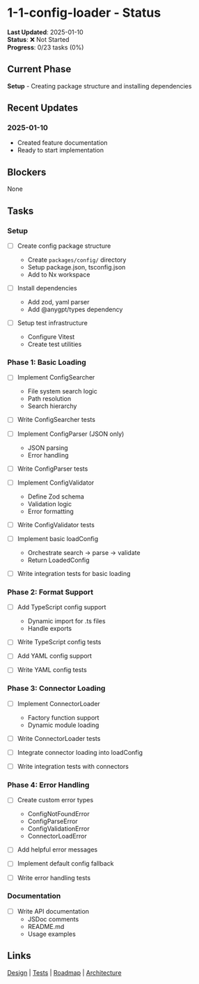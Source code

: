 # 1-1-config-loader - Status

**Last Updated**: 2025-01-10  
**Status**: ❌ Not Started  
**Progress**: 0/23 tasks (0%)

## Current Phase

**Setup** - Creating package structure and installing dependencies

## Recent Updates

### 2025-01-10
- Created feature documentation
- Ready to start implementation

## Blockers

None

## Tasks

### Setup

- [ ] Create config package structure
  - Create `packages/config/` directory
  - Setup package.json, tsconfig.json
  - Add to Nx workspace

- [ ] Install dependencies
  - Add zod, yaml parser
  - Add @anygpt/types dependency

- [ ] Setup test infrastructure
  - Configure Vitest
  - Create test utilities

### Phase 1: Basic Loading

- [ ] Implement ConfigSearcher
  - File system search logic
  - Path resolution
  - Search hierarchy

- [ ] Write ConfigSearcher tests

- [ ] Implement ConfigParser (JSON only)
  - JSON parsing
  - Error handling

- [ ] Write ConfigParser tests

- [ ] Implement ConfigValidator
  - Define Zod schema
  - Validation logic
  - Error formatting

- [ ] Write ConfigValidator tests

- [ ] Implement basic loadConfig
  - Orchestrate search → parse → validate
  - Return LoadedConfig

- [ ] Write integration tests for basic loading

### Phase 2: Format Support

- [ ] Add TypeScript config support
  - Dynamic import for .ts files
  - Handle exports

- [ ] Write TypeScript config tests

- [ ] Add YAML config support

- [ ] Write YAML config tests

### Phase 3: Connector Loading

- [ ] Implement ConnectorLoader
  - Factory function support
  - Dynamic module loading

- [ ] Write ConnectorLoader tests

- [ ] Integrate connector loading into loadConfig

- [ ] Write integration tests with connectors

### Phase 4: Error Handling

- [ ] Create custom error types
  - ConfigNotFoundError
  - ConfigParseError
  - ConfigValidationError
  - ConnectorLoadError

- [ ] Add helpful error messages

- [ ] Implement default config fallback

- [ ] Write error handling tests

### Documentation

- [ ] Write API documentation
  - JSDoc comments
  - README.md
  - Usage examples

## Links

[Design](./design.md) | [Tests](./tests.md) | [Roadmap](../../roadmap.md) | [Architecture](../../architecture.md)
